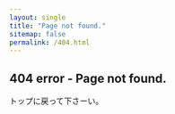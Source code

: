 ```yaml
---
layout: single
title: "Page not found."
sitemap: false
permalink: /404.html
---
```

## 404 error - Page not found.
<i class="fa fa-spinner fa-pulse fa-3x fa-fw"></i>
トップに戻って下さーい。
